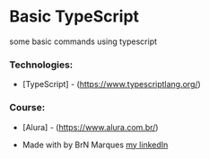 # Basic TypeScript
 
<p>some basic commands using typescript</p>



### Technologies:

* [TypeScript] - (https://www.typescriptlang.org/)


### Course:

* [Alura] - (https://www.alura.com.br/)


* Made with by BrN Marques [my linkedIn](https://www.linkedin.com/in/brunomarques85/)
